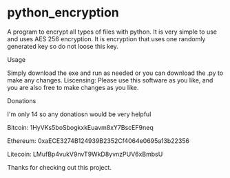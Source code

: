 # python_encryption
A program to encrypt all types of files with python. It is very simple to use and uses AES 256 encryption. It is encryption that uses one randomly generated key so do not loose this key.




Usage

Simply download the exe and run as needed or you can download the .py to make any changes.
Liscensing:
Please use this software as you like, and you are also free to make changes as you like.

Donations


I'm only 14 so any donatiosn would be very helpful


Bitcoin: 1HyVKs5boSbogkxkEuavm8xY7BscEF9neq


Ethereum: 0xaECE3274B124939B2352Cf4064e0695a13b22356


Litecoin: LMufBp4vukV9nvT9WkD8yvnzPUV6xBmbsU



Thanks for checking out this project.
